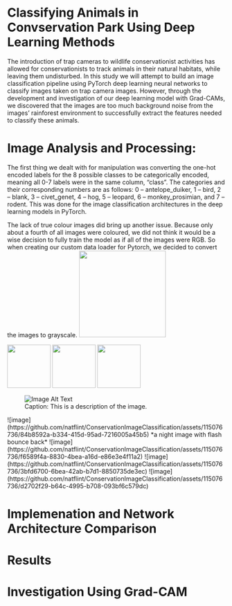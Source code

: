 # Classifying Animals in Convservation Park Using Deep Learning Methods
The introduction of trap cameras to wildlife conservationist activities has allowed for conservationists to track animals in their natural habitats, while leaving them undisturbed. In this study we will attempt to build an image classification pipeline using PyTorch deep learning neural networks to classify images taken on trap camera images. However, through the development and investigation of our deep learning model with Grad-CAMs, we discovered that the images are too much background noise from the images’ rainforest environment to successfully extract the features needed to classify these animals.

# Image Analysis and Processing:
The first thing we dealt with for manipulation was converting the one-hot encoded labels for the 8 possible classes to be categorically encoded, meaning all 0-7 labels were in the same column, “class”.  The categories and their corresponding numbers are as follows:  0 – antelope_duiker, 1 – bird, 2 – blank, 3 – civet_genet, 4 –  hog, 5 – leopard, 6 – monkey_prosimian, and 7 – rodent. This was done for the image classification architectures in the deep learning models in PyTorch.

The lack of true colour images did bring up another issue. Because only about a fourth of all images were coloured, we did not think it would be a wise decision to fully train the model as if all of the images were RGB. So when creating our custom data loader for Pytorch, we decided to convert the images to grayscale. 
<img src = "https://github.com/natflint/ConservationImageClassification/assets/115076736/84b8592a-b334-415d-95ad-7216005a45b5" width= 200>

<p float="left">
  <img src="https://github.com/natflint/ConservationImageClassification/assets/115076736/84b8592a-b334-415d-95ad-7216005a45b5" width="100" />
  <img src="https://github.com/natflint/ConservationImageClassification/assets/115076736/84b8592a-b334-415d-95ad-7216005a45b5" width="100" /> 
  <img src="https://github.com/natflint/ConservationImageClassification/assets/115076736/f6589f4a-8830-4bea-a16d-e86e3e4f11a2" width="100" />
</p>

<figure>
  <img src="[path/to/your/image.jpg](https://github.com/natflint/ConservationImageClassification/assets/115076736/84b8592a-b334-415d-95ad-7216005a45b5)" alt="Image Alt Text">
  <figcaption>Caption: This is a description of the image.</figcaption>
</figure>
 ![image](https://github.com/natflint/ConservationImageClassification/assets/115076736/84b8592a-b334-415d-95ad-7216005a45b5) *a night image with flash bounce back*
 ![image](https://github.com/natflint/ConservationImageClassification/assets/115076736/f6589f4a-8830-4bea-a16d-e86e3e4f11a2)
 ![image](https://github.com/natflint/ConservationImageClassification/assets/115076736/3bfd6700-6bea-42ab-b7d1-8850735de3ec)
 ![image](https://github.com/natflint/ConservationImageClassification/assets/115076736/d2702f29-b64c-4995-b708-093bf6c579dc)

# Implemenation and Network Architecture Comparison

# Results

# Investigation Using Grad-CAM


